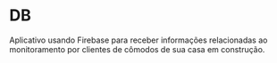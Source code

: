 # DB
Aplicativo usando Firebase para receber informações relacionadas ao monitoramento por clientes de cômodos de sua casa em construção.
